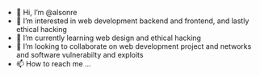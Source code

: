 - 👋 Hi, I’m @alsonre
- 👀 I’m interested in web development backend and frontend, and lastly ethical hacking
- 🌱 I’m currently learning web design and ethical hacking
- 💞️ I’m looking to collaborate on web development project and networks and software vulnerabilty and exploits
- 📫 How to reach me ...

<!---
alsonre/alsonre is a ✨ special ✨ repository because its `README.md` (this file) appears on your GitHub profile.
You can click the Preview link to take a look at your changes.
--->
